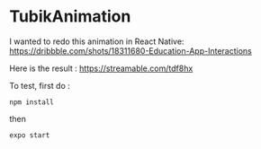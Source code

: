 # TubikAnimation

I wanted to redo this animation in React Native: https://dribbble.com/shots/18311680-Education-App-Interactions

Here is the result : https://streamable.com/tdf8hx

To test, first do :

`npm install`

then

`expo start`
